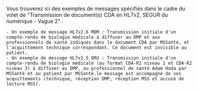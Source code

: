 

Vous trouverez ici des exemples de messages spécifiés dans le cadre du volet de "Transmission de document(s) CDA en HL7v2, SEGUR du numérique - Vague 2" :

    - Un exemple de message HL7v2.6 MDM : Transmission initiale d'un compte-rendu de biologie médicale à diffuser au DMP et aux professionnels de santé indiqués dans le document CDA par MSSanté, et l'acquittement technique correspondant. Ce document est invisible au patient. 
    - Un exemple de message HL7v2.5 ORU : Transmission initiale d'un compte-rendu de biologie médicale (au format CDA-R2 niveau 1 et CDA-R2 niveau 3) à diffuser au DMP, au professionnel de santé Adam Hoda par MSSanté et au patient par MSSanté.le message est accompagné de ses acquittements (technique, réception DMP, réception MSS et accusé de lecture MSS).

 


